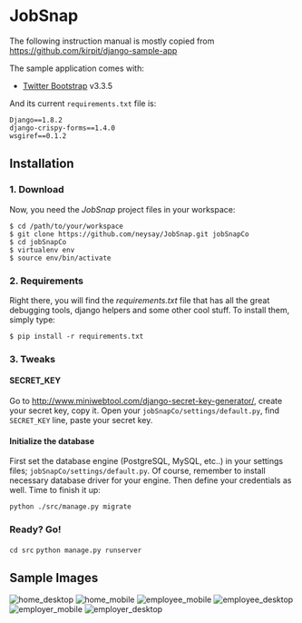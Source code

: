 # JobSnap
The following instruction manual is mostly copied from 
https://github.com/kirpit/django-sample-app

The sample application comes with:
* [Twitter Bootstrap](http://getbootstrap.com/) v3.3.5

And its current `requirements.txt` file is:

```
Django==1.8.2
django-crispy-forms==1.4.0
wsgiref==0.1.2
```

## Installation

### 1. Download
Now, you need the *JobSnap* project files in your workspace:

    $ cd /path/to/your/workspace
    $ git clone https://github.com/neysay/JobSnap.git jobSnapCo
    $ cd jobSnapCo
    $ virtualenv env
    $ source env/bin/activate

### 2. Requirements
Right there, you will find the *requirements.txt* file that has all the great debugging tools, django helpers and some other cool stuff. To install them, simply type:

`$ pip install -r requirements.txt`

### 3. Tweaks

#### SECRET_KEY
Go to <http://www.miniwebtool.com/django-secret-key-generator/>, create your secret key, copy it. Open your `jobSnapCo/settings/default.py`, find `SECRET_KEY` line, paste your secret key.


#### Initialize the database
First set the database engine (PostgreSQL, MySQL, etc..) in your settings files; `jobSnapCo/settings/default.py`. Of course, remember to install necessary database driver for your engine. Then define your credentials as well. Time to finish it up:

`python ./src/manage.py migrate`

### Ready? Go!
`cd src`
`python manage.py runserver`


## Sample Images
![home_desktop](https://drive.google.com/file/d/0B9qNQxXOUdeTMU1uQXl4QWZ3Z00/view?usp=sharing)
![home_mobile](https://drive.google.com/file/d/0B9qNQxXOUdeTNG8wLV96UVNqUm8/view?usp=sharing)
![employee_mobile](https://drive.google.com/file/d/0B9qNQxXOUdeTWS1Hdk42d1Q3UlU/view?usp=sharing)
![employee_desktop](https://drive.google.com/file/d/0B9qNQxXOUdeTX0d5U0hQRS1Ganc/view?usp=sharing)
![employer_mobile](https://drive.google.com/file/d/0B9qNQxXOUdeTX1dUc1RrVVRtSzA/view?usp=sharing)
![employer_desktop](https://drive.google.com/file/d/0B9qNQxXOUdeTRm5waXY1ZUN6cWs/view?usp=sharing)




